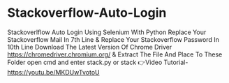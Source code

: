 # Stackoverflow-Auto-Login
Stackoverlflow Auto Login Using Selenium With Python
Replace Your Stackoverflow Mail In 7th Line & Replace Your Stackoverflow Password In 10th Line
Download The Latest Version Of Chrome Driver https://chromedriver.chromium.org/
& Extract The File And Place To These Folder
open cmd and enter stack.py or stack
👉Video Tutorial-https://youtu.be/MKDUwTvotoU
